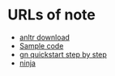 
# URLs of note

* [anltr download](https://www.antlr.org/download.html)
* [Sample code]( https://media.pragprog.com/titles/tpantlr2/code)
* [gn quickstart step by step](https://gn.googlesource.com/gn/%252B/main/docs/quick_start.md#Step_by_step)
* [ninja]( https://ninja-build.org/manual.html)
